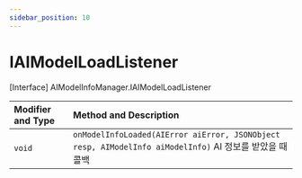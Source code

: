 ```yaml
---
sidebar_position: 10
---
```


# IAIModelLoadListener

[Interface] AIModelInfoManager.IAIModelLoadListener

| Modifier and Type | Method and Description                                       |
| :---------------- | :----------------------------------------------------------- |
| `void`            | `onModelInfoLoaded(AIError aiError, JSONObject resp, AIModelInfo aiModelInfo)` AI 정보를 받았을 때 콜백 |
